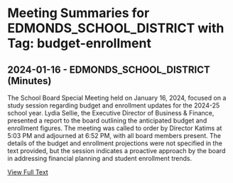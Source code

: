# Meeting Summaries for EDMONDS_SCHOOL_DISTRICT with Tag: budget-enrollment

## 2024-01-16 - EDMONDS_SCHOOL_DISTRICT (Minutes)

The School Board Special Meeting held on January 16, 2024, focused on a study session regarding budget and enrollment updates for the 2024-25 school year. Lydia Sellie, the Executive Director of Business & Finance, presented a report to the board outlining the anticipated budget and enrollment figures. The meeting was called to order by Director Katims at 5:03 PM and adjourned at 6:52 PM, with all board members present. The details of the budget and enrollment projections were not specified in the text provided, but the session indicates a proactive approach by the board in addressing financial planning and student enrollment trends.

[View Full Text](https://raw.githubusercontent.com/VoronoiPerspectives/WashingtonStateSchoolBoardExplorer/refs/heads/main/data/countries/usa/states/wa/counties/snohomish/school_boards/edmonds_school_district/2024/2024-01-16-minutes.txt)

